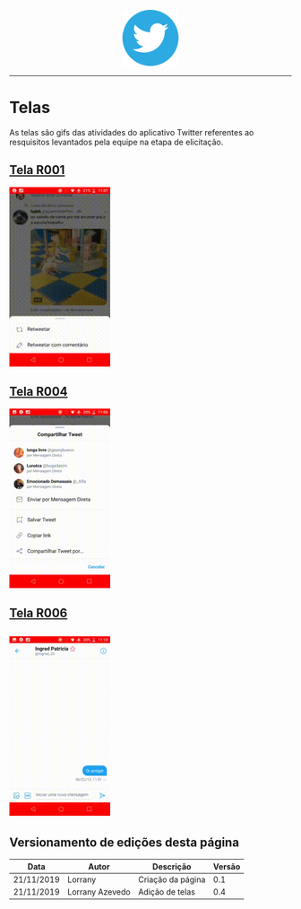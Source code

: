 <span style="margin-left: 40%;">![Twitter Logo](../images/twitter-logo-100px.png)</span>

---

# Telas

As telas são gifs das atividades do aplicativo Twitter referentes ao resquisitos levantados pela equipe na etapa de elicitação.

<span id="telaR001"></span>
## **<a href="#telaR001">Tela R001</a>**

![Tela R001](../pos_rastreabilidade/telas/gifR001_1.gif "Tela R004")

<span id="telaR004"></span>
## **<a href="#telaR004">Tela R004</a>**

![Tela R004](../pos_rastreabilidade/telas/gifR004.gif "Tela R004")

<span id="telaR006"></span>
## **<a href="#telaR006">Tela R006</a>**

![Tela R004](../pos_rastreabilidade/telas/gifR006.gif "Tela R006")
---

## Versionamento de edições desta página

| Data       | Autor            | Descrição                | Versão |
| ---------- | ---------------- | ------------------------ | ------ |
| 21/11/2019 | Lorrany | Criação da página  | 0.1    |
| 21/11/2019 | Lorrany Azevedo | Adição de telas | 0.4 |

